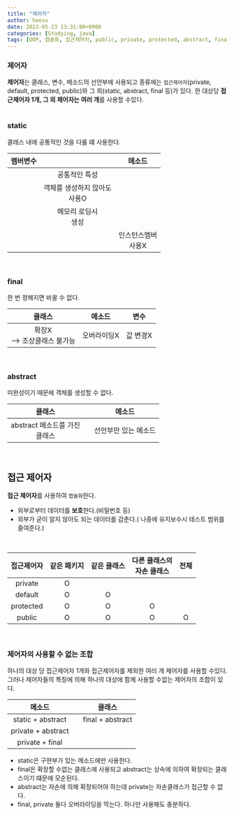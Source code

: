 ```yaml
---
title: "제어자"
author: heesu
date: 2023-05-23 13:31:00+0900
categories: [Studying, java]
tags: [OOP, 캡슐화, 접근제어자, public, private, protected, abstract, final, static]
---
```


### 제어자<br>
**제어자**는 클래스, 변수, 메소드의 선언부에 사용되고 종류에는 `접근제어자`(private, default, protected, public)와 그 외(static, abstract, final 등)가 있다. 한 대상당 **접근제어자 1개, 그 외 제어자는 여러 개**를 사용할 수있다. 
<br><br>

### static<br>
클래스 내에 공통적인 것을 다룰 떄 사용한다.<br>


|멤버변수||메소드|
|:---:|:-----:|:---:|
||공통적인 특성||
||객체를 생성하지 않아도<br> 사용O||
||메모리 로딩시<br>생성||
|||인스턴스멤버<br>사용X|


<br>

### final<br>
한 번 정해지면 바꿀 수 없다.<br>


|클래스|메소드|변수|
|:---:|:---:|:---:|
|확장X<br>--> 조상클래스 불가능|오버라이딩X|값 변경X|


<br>

### abstract<br>
미완성이기 때문에 객체를 생성할 수 없다.<br>


|클래스||메소드|
|:---:|:---:|:---:|
|abstract 메소드를 가진 <br>클래스||선언부만 있는 메소드|


<br>

## 접근 제어자<br>
**접근 제어자**를 사용하여 `캡슐화`한다. <br>
* 외부로부터 데이터를 **보호**한다.(비밀번호 등)<br>
* 외부가 굳이 알지 않아도 되는 데이터를 감춘다.( 나중에 유지보수시 테스트 범위를 줄여준다.)<br>

<br>


|접근제어자|같은 패키지|같은 클래스|다른 클래스의<br> 자손 클래스|전체|
|:---:|:---:|:---:|:------:|:---:|
|private|O||||
|default|O|O|||
|protected|O|O|O||
|public|O|O|O|O|


<br>

### 제어자의 사용할 수 없는 조합<br>
하나의 대상 당 접근제어자 1개와 접근제어자를 제외한 여러 개 제어자를 사용할 수있다. 그러나 제어자들의 특징에 의해 하나의 대상에 함께 사용할 수없는 제어자의 조합이 있다. <br>

|메소드||클래스|
|:---:|:---:|:---:|
|static + abstract||final + abstract|
|private + abstract||
|private + final|||


* static은 구현부가 있는 메소드에만 사용한다.<br>
* final은 확장할 수없는 클래스에 사용되고 abstract는 상속에 의하여 확장되는 클래스이기 떄문에 모순된다.<br>
* abstract는 자손에 의해 확장되어야 하는데 private는 자손클래스가 접근할 수 없다.<br>
* final, private 둘다 오버라이딩을 막는다. 하나만 사용해도 충분하다.<br>

